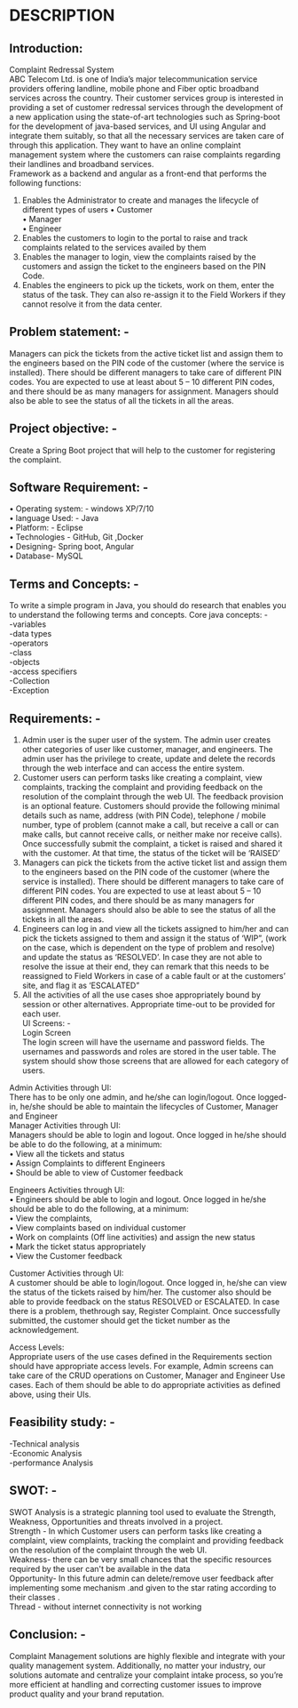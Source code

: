 # DESCRIPTION
## Introduction:
Complaint Redressal System  
ABC Telecom Ltd. is one of India’s major telecommunication service providers offering landline, mobile phone and Fiber optic broadband services across the country. Their customer services group is interested in providing a set of customer redressal services through the development of a new application using the state-of-art technologies such as Spring-boot for the development of java-based services, and UI using Angular and integrate them suitably, so that all the necessary services are taken care of through this application. They want to have an online complaint management system where the customers can raise complaints regarding their landlines and broadband services.  
Framework as a backend and angular as a front-end that performs the following functions:  
1.	Enables the Administrator to create and manages the lifecycle of different types of users
•	Customer  
•	Manager  
•	Engineer  
2.	Enables the customers to login to the portal to raise and track complaints related to the services availed by them  
3.	Enables the manager to login, view the complaints raised by the customers and assign the ticket to the engineers based on the PIN Code.  
4.	Enables the engineers to pick up the tickets, work on them, enter the status of the task. They can also re-assign it to the Field Workers if they cannot resolve it from the data center.  
 
## Problem statement: -
Managers can pick the tickets from the active ticket list and assign them to the engineers based on the PIN code of the customer (where the service is installed). There should be different managers to take care of different PIN codes. You are expected to use at least about 5 – 10 different PIN codes, and there should be as many managers for assignment. Managers should also be able to see the status of all the tickets in all the areas.  

## Project objective: -  
Create a Spring Boot project that will help to the customer for registering the complaint.  

## Software Requirement: -  
•	Operating system: - windows XP/7/10  
•	language Used: - Java  
•	Platform: - Eclipse  
•	Technologies - GitHub, Git ,Docker   
•	Designing- Spring boot, Angular  
•	Database- MySQL  

## Terms and Concepts: - 
To write a simple program in Java, you should do research that enables you to understand the following terms and concepts.
Core java concepts: -  
-variables  
-data types  
-operators  
-class  
-objects   
-access specifiers  
-Collection  
-Exception  

## Requirements: - 
1.	Admin user is the super user of the system. The admin user creates other categories of user like customer, manager, and engineers. The admin user has the privilege to create, update and delete the records through the web interface and can access the entire system.  
2.	Customer users can perform tasks like creating a complaint, view complaints, tracking the complaint and providing feedback on the resolution of the complaint through the web UI. The feedback provision is an optional feature. Customers should provide the following minimal details such as name, address (with PIN Code), telephone / mobile number, type of problem (cannot make a call, but receive a call or can make calls, but cannot receive calls, or neither make nor receive calls). Once successfully submit the complaint, a ticket is raised and shared it with the customer. At that time, the status of the ticket will be ‘RAISED’  
3. Managers can pick the tickets from the active ticket list and assign them to the engineers based on the PIN code of the customer (where the service is installed). There should be different managers to take care of different PIN codes. You are expected to use at least about 5 – 10 different PIN codes, and there should be as many managers for assignment. Managers should also be able to see the status of all the tickets in all the areas.  
4.	Engineers can log in and view all the tickets assigned to him/her and can pick the tickets assigned to them and assign it the status of ‘WIP”, (work on the case, which is dependent on the type of problem and resolve) and update the status as ‘RESOLVED’. In case they are not able to resolve the issue at their end, they can remark that this needs to be reassigned to Field Workers in case of a cable fault or at the customers’ site, and flag it as ‘ESCALATED”  
5.	All the activities of all the use cases shoe appropriately bound by session or other alternatives. Appropriate time-out to be provided for each user.  
UI Screens: -  
Login Screen  
The login screen will have the username and password fields. The usernames and passwords and roles are stored in the user table. The system should show those screens that are allowed for each category of users.  

Admin Activities through UI:  
There has to be only one admin, and he/she can login/logout. Once logged-in, he/she should be able to maintain the lifecycles of Customer, Manager and Engineer  
Manager Activities through UI:  
Managers should be able to login and logout. Once logged in he/she should be able to do the following, at a minimum:  
•	View all the tickets and status  
•	Assign Complaints to different Engineers  
•	Should be able to view of Customer feedback  

Engineers Activities through UI:   
•	Engineers should be able to login and logout. Once logged in he/she should be able to do the following, at a minimum:  
•	View the complaints,  
•	View complaints based on individual customer  
•	Work on complaints (Off line activities) and assign the new status  
•	Mark the ticket status appropriately  
•	View the Customer feedback  

Customer Activities through UI:  
A customer should be able to login/logout. Once logged in, he/she can view the status of the tickets raised by him/her. The customer also should be able to provide feedback on the status RESOLVED or ESCALATED. In case there is a problem, thethrough say, Register Complaint. Once successfully submitted, the customer should get the ticket number as the acknowledgement.  

Access Levels:  
Appropriate users of the use cases defined in the Requirements section should have appropriate access levels. For example, Admin screens can take care of the CRUD operations on Customer, Manager and Engineer Use cases. Each of them should be able to do appropriate activities as defined above, using their UIs.  


## Feasibility study: -
-Technical analysis  
-Economic Analysis  
-performance Analysis  

## SWOT: -
SWOT Analysis is a strategic planning tool used to evaluate the Strength, Weakness, Opportunities and threats involved in a project.  
Strength - In which Customer users can perform tasks like creating a complaint, view complaints, tracking the complaint and providing feedback on the resolution of the complaint through the web UI.  
Weakness- there can be very small chances that the specific resources required by the user can't be available in the data  
Opportunity- In this future admin can delete/remove user feedback after implementing some mechanism .and given to the star rating according to their classes .  
Thread - without internet connectivity is not working  

## Conclusion: -
Complaint Management solutions are highly flexible and integrate with your quality management system. Additionally, no matter your industry, our solutions automate and centralize your complaint intake process, so you’re more efficient at handling and correcting customer issues to improve product quality and your brand reputation.
 

